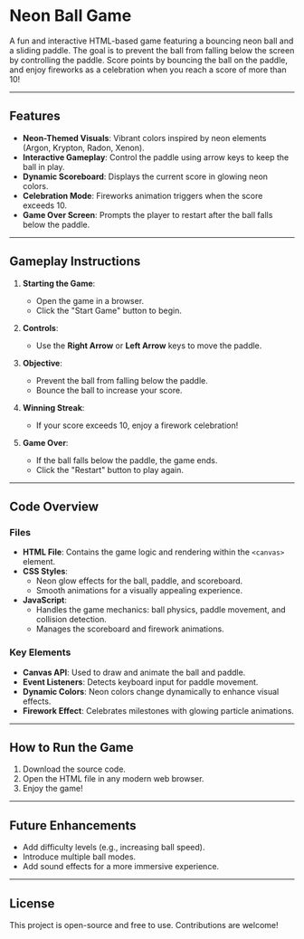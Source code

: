 # Neon Ball Game

A fun and interactive HTML-based game featuring a bouncing neon ball and a sliding paddle. The goal is to prevent the ball from falling below the screen by controlling the paddle. Score points by bouncing the ball on the paddle, and enjoy fireworks as a celebration when you reach a score of more than 10!

---

## Features

- **Neon-Themed Visuals**: Vibrant colors inspired by neon elements (Argon, Krypton, Radon, Xenon).
- **Interactive Gameplay**: Control the paddle using arrow keys to keep the ball in play.
- **Dynamic Scoreboard**: Displays the current score in glowing neon colors.
- **Celebration Mode**: Fireworks animation triggers when the score exceeds 10.
- **Game Over Screen**: Prompts the player to restart after the ball falls below the paddle.

---

## Gameplay Instructions

1. **Starting the Game**:
   - Open the game in a browser.
   - Click the "Start Game" button to begin.

2. **Controls**:
   - Use the **Right Arrow** or **Left Arrow** keys to move the paddle.

3. **Objective**:
   - Prevent the ball from falling below the paddle.
   - Bounce the ball to increase your score.

4. **Winning Streak**:
   - If your score exceeds 10, enjoy a firework celebration!

5. **Game Over**:
   - If the ball falls below the paddle, the game ends.
   - Click the "Restart" button to play again.

---

## Code Overview

### Files
- **HTML File**: Contains the game logic and rendering within the `<canvas>` element.
- **CSS Styles**:
  - Neon glow effects for the ball, paddle, and scoreboard.
  - Smooth animations for a visually appealing experience.
- **JavaScript**:
  - Handles the game mechanics: ball physics, paddle movement, and collision detection.
  - Manages the scoreboard and firework animations.

### Key Elements

- **Canvas API**: Used to draw and animate the ball and paddle.
- **Event Listeners**: Detects keyboard input for paddle movement.
- **Dynamic Colors**: Neon colors change dynamically to enhance visual effects.
- **Firework Effect**: Celebrates milestones with glowing particle animations.

---

## How to Run the Game

1. Download the source code.
2. Open the HTML file in any modern web browser.
3. Enjoy the game!

---

## Future Enhancements

- Add difficulty levels (e.g., increasing ball speed).
- Introduce multiple ball modes.
- Add sound effects for a more immersive experience.

---

## License

This project is open-source and free to use. Contributions are welcome!
